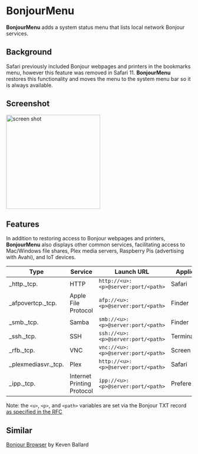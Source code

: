 # BonjourMenu
**BonjourMenu** adds a system status menu that lists local network Bonjour services.

## Background
Safari previously included Bonjour webpages and printers in the bookmarks menu, however this feature was removed in Safari 11. **BonjourMenu** restores this functionality and moves the menu to the system menu bar so it is always available.

## Screenshot
<img width="255" alt="screen shot" src="https://user-images.githubusercontent.com/57339/34313022-0f5874a4-e71d-11e7-9282-695586523e49.png">

## Features
In addition to restoring access to Bonjour webpages and printers, **BonjourMenu** also displays other common services, facilitating access to Mac/Windows file shares, Plex media servers, Raspberry Pis (advertising with Avahi), and IoT devices.

| Type | Service | Launch URL | Application | 
| --- | --- | --- | --- |
| _http._tcp. | HTTP | `http://<u>:<p>@server:port/<path>` | Safari |
| _afpovertcp._tcp. | Apple File Protocol | `afp://<u>:<p>@server:port/<path>` | Finder |
| _smb._tcp. | Samba | `smb://<u>:<p>@server:port/<path>` | Finder |
| _ssh._tcp. | SSH | `ssh://<u>:<p>@server:port/<path>` | Terminal |
| _rfb._tcp. | VNC | `vnc://<u>:<p>@server:port/<path>` | Screen&nbsp;Sharing |
| _plexmediasvr._tcp. | Plex | `http://<u>:<p>@server:port/<path>` | Safari |
| _ipp._tcp. | Internet Printing Protocol | `ipp://<u>:<p>@server:port/<path>` | Preferences |

Note: the `<u>`, `<p>`, and `<path>` variables are set via the Bonjour TXT record [as specified in the RFC](http://www.dns-sd.org/ServiceTypes.html)

## Similar
[Bonjour Browser](http://tildesoft.com) by Keven Ballard
